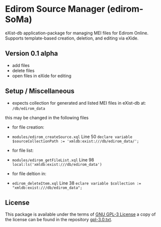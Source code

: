 Edirom Source Manager (edirom-SoMa)
======

eXist-db application-package for managing MEI files for Edirom Online. Supports template-based creation, deletion, and editing via eXide.

Version 0.1 alpha
-----------------

* add files
* delete files
* open files in eXide for editing

Setup / Miscellaneous
---------------------

* expects collection for generated and listed MEI files in eXist-db at:
`/db/edirom_data`

this may be changed in the following files
- for file creation:
- `modules/edirom_createSource.xql` Line 50 `declare variable $sourceCollectionPath := 'xmldb:exist:///db/edirom_data/';`

- for file list:
- `modules/edirom_getFileList.xql` Line 98 `local:ls('xmldb:exist:///db/edirom_data')`
 
- for file deltion in:
- `edirom_deleteItem.xql` Line 38 `eclare variable $collection := "xmldb:exist:///db/edirom_data";`


License
-------

This package is available under the terms of [GNU GPL-3 License](https://www.gnu.org/licenses/gpl.html) a copy of the license can be found in the repository [gpl-3.0.txt](gpl-3.0.txt).
